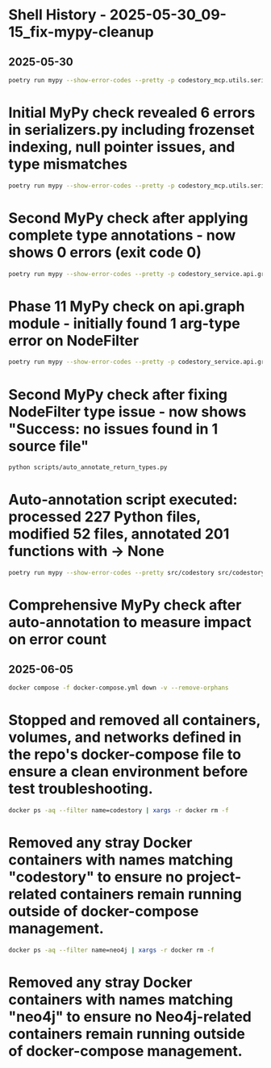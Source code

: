 # Shell History - 2025-05-30_09-15_fix-mypy-cleanup

## 2025-05-30

```bash
poetry run mypy --show-error-codes --pretty -p codestory_mcp.utils.serializers > mypy_serializers.txt
```
# Initial MyPy check revealed 6 errors in serializers.py including frozenset indexing, null pointer issues, and type mismatches

```bash
poetry run mypy --show-error-codes --pretty -p codestory_mcp.utils.serializers > mypy_serializers.txt
```
# Second MyPy check after applying complete type annotations - now shows 0 errors (exit code 0)

```bash
poetry run mypy --show-error-codes --pretty -p codestory_service.api.graph > mypy_api_graph.txt
```
# Phase 11 MyPy check on api.graph module - initially found 1 arg-type error on NodeFilter

```bash
poetry run mypy --show-error-codes --pretty -p codestory_service.api.graph > mypy_api_graph.txt
```
# Second MyPy check after fixing NodeFilter type issue - now shows "Success: no issues found in 1 source file"

```bash
python scripts/auto_annotate_return_types.py
```
# Auto-annotation script executed: processed 227 Python files, modified 52 files, annotated 201 functions with -> None

```bash
poetry run mypy --show-error-codes --pretty src/codestory src/codestory_blarify src/codestory_docgrapher src/codestory_filesystem src/codestory_mcp src/codestory_service src/codestory_summarizer tests > mypy_after_auto.txt 2>&1
```
# Comprehensive MyPy check after auto-annotation to measure impact on error count
## 2025-06-05

```bash
docker compose -f docker-compose.yml down -v --remove-orphans
```
# Stopped and removed all containers, volumes, and networks defined in the repo's docker-compose file to ensure a clean environment before test troubleshooting.
```bash
docker ps -aq --filter name=codestory | xargs -r docker rm -f
```
# Removed any stray Docker containers with names matching "codestory" to ensure no project-related containers remain running outside of docker-compose management.
```bash
docker ps -aq --filter name=neo4j | xargs -r docker rm -f
```
# Removed any stray Docker containers with names matching "neo4j" to ensure no Neo4j-related containers remain running outside of docker-compose management.